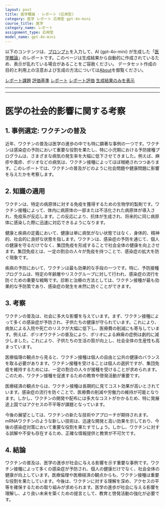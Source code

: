 ```yaml
---
layout: post
title: 医学概論 - レポート (応用型)
category: 医学 レポート 応用型 gpt-4o-mini
course_title: 医学
category_name: レポート
assignment_type: 応用型
model_name: gpt-4o-mini
---
```


以下のコンテンツは、[プロンプト](http://127.0.0.1:8000/generated/医学/gpt-4o-mini/prompt_レポート-応用型.md)を入力して、AI (gpt-4o-mini) が生成した「[医学概論](/contents/医学/)」のレポートです。このページは生成結果から自動的に作成されているため、表示が乱れている場合があることをご容赦ください。
データセット作成の目的と利用上の注意および生成の方法については[About](/About)を御覧ください。

[レポート課題](../レポート課題-応用型)
[評価基準](../評価基準-応用型)
[レポート](../レポート-応用型)
[レポート評価](../レポート評価-応用型)
[生成結果のみを表示](http://127.0.0.1:8000/generated/医学/gpt-4o-mini/レポート-応用型.md)
  

***
***
  
# 医学の社会的影響に関する考察

## 1. 事例選定: ワクチンの普及

近年、ワクチンの普及は医学の進歩の中でも特に顕著な事例の一つです。ワクチンは感染症の予防において重要な役割を果たし、特に小児期における予防接種プログラムは、さまざまな病気の発生率を大幅に低下させてきました。例えば、麻疹や風疹、ポリオなどの病気は、ワクチン接種によってほぼ根絶されつつあります。このレポートでは、ワクチンの普及がどのように社会問題や健康問題に影響を与えたかを考察します。

## 2. 知識の適用

ワクチンは、特定の病原体に対する免疫を獲得するための生物学的製剤です。ワクチン接種によって、体内に病原体の一部または不活化された病原体が導入され、免疫系が反応します。この反応により、抗体が生成され、将来的に同じ病原体に感染した際に迅速に対応できるようになります。

健康と疾病の定義において、健康は単に病気がない状態ではなく、身体的、精神的、社会的に良好な状態を指します。ワクチンは、感染症の予防を通じて、個人の健康を守るだけでなく、集団免疫を形成することで社会全体の健康を向上させます。集団免疫とは、一定の割合の人々が免疫を持つことで、感染症の拡大を防ぐ現象です。

疾病の予防において、ワクチンは最も効果的な手段の一つです。特に、予防接種プログラムは、特定の年齢層やリスクグループに対して行われ、感染症の流行を防ぐための重要な戦略です。診断と治療の方法としては、ワクチン接種が最も効果的な予防策であり、感染症の発生を未然に防ぐことができます。

## 3. 考察

ワクチンの普及は、社会に多大な影響を与えています。まず、ワクチン接種によって多くの感染症が予防され、子供たちの健康が守られています。これにより、病気による入院や死亡のリスクが大幅に低下し、医療費の削減にも寄与しています。例えば、ポリオワクチンの普及により、ポリオによる麻痺の症例は劇的に減少しました。これにより、子供たちの生活の質が向上し、社会全体の生産性も高まっています。

医療倫理の観点から見ると、ワクチン接種は個人の自由と公共の健康のバランスを取る必要があります。ワクチン接種を受けることは個人の選択ですが、集団免疫を維持するためには、一定の割合の人々が接種を受けることが求められます。このため、ワクチン接種を促進するための教育や啓発活動が重要です。

医療経済の観点からは、ワクチン接種は長期的に見てコスト効果が高いとされています。感染症の流行を防ぐことで、医療費の削減や労働力の維持が可能となります。しかし、ワクチンの開発や配布には多大なコストがかかるため、特に発展途上国ではアクセスの不平等が課題となっています。

今後の展望としては、ワクチンの新たな技術やアプローチが期待されます。mRNAワクチンのような新しい技術は、迅速な開発と高い効果を示しており、今後の感染症対策において重要な役割を果たすでしょう。しかし、ワクチンに対する誤解や不安も存在するため、正確な情報提供と教育が不可欠です。

## 4. 結論

ワクチンの普及は、医学の進歩が社会に与える影響を示す重要な事例です。ワクチン接種によって多くの感染症が予防され、個人の健康だけでなく、社会全体の健康が向上しています。医療倫理や医療経済の観点からも、ワクチン接種は重要な役割を果たしています。今後は、ワクチンに対する理解を深め、アクセスの平等を確保するための取り組みが求められます。医学の進歩が社会に与える影響を理解し、より良い未来を築くための提言として、教育と啓発活動の強化が必要です。
